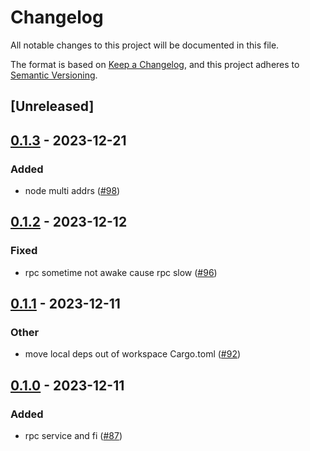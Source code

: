 # Changelog
All notable changes to this project will be documented in this file.

The format is based on [Keep a Changelog](https://keepachangelog.com/en/1.0.0/),
and this project adheres to [Semantic Versioning](https://semver.org/spec/v2.0.0.html).

## [Unreleased]

## [0.1.3](https://github.com/luongngocminh/decentralized-sdn/compare/atm0s-sdn-rpc-v0.1.2...atm0s-sdn-rpc-v0.1.3) - 2023-12-21

### Added
- node multi addrs ([#98](https://github.com/luongngocminh/decentralized-sdn/pull/98))

## [0.1.2](https://github.com/8xFF/atm0s-sdn/compare/atm0s-sdn-rpc-v0.1.1...atm0s-sdn-rpc-v0.1.2) - 2023-12-12

### Fixed
- rpc sometime not awake cause rpc slow ([#96](https://github.com/8xFF/atm0s-sdn/pull/96))

## [0.1.1](https://github.com/8xFF/atm0s-sdn/compare/atm0s-sdn-rpc-v0.1.0...atm0s-sdn-rpc-v0.1.1) - 2023-12-11

### Other
- move local deps out of workspace Cargo.toml ([#92](https://github.com/8xFF/atm0s-sdn/pull/92))

## [0.1.0](https://github.com/8xFF/atm0s-sdn/releases/tag/atm0s-sdn-rpc-v0.1.0) - 2023-12-11

### Added
- rpc service and fi ([#87](https://github.com/8xFF/atm0s-sdn/pull/87))
